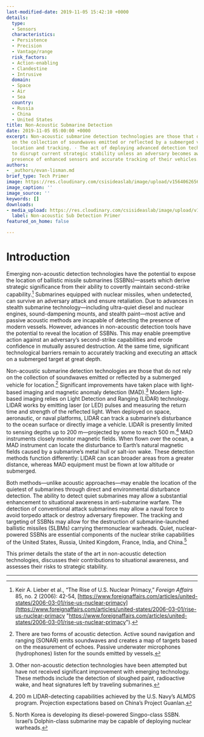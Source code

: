 ```yaml
---
last-modified-date: 2019-11-05 15:42:10 +0000
details:
  type:
  - Sensors
  characteristics:
  - Persistence
  - Precision
  - Vantage/range
  risk_factors:
  - Action-enabling
  - Clandestine
  - Intrusive
  domain:
  - Space
  - Air
  - Sea
  country:
  - Russia
  - China
  - United States
title: Non-Acoustic Submarine Detection
date: 2019-11-05 05:00:00 +0000
excerpt: Non-acoustic submarine detection technologies are those that do not rely
  on the collection of soundwaves emitted or reflected by a submerged vehicle for
  location and tracking. · The act of deploying advanced detection technology is unlikely
  to disrupt current strategic stability unless an adversary becomes aware of the
  presence of enhanced sensors and accurate tracking of their vehicles.
authors:
- _authors/evan-lisman.md
brief_type: Tech Primer
image: https://res.cloudinary.com/csisideaslab/image/upload/v1564062656/on-the-radar/Sensors-2.jpg
image_caption: ''
image_source: ''
keywords: []
downloads:
- media_upload: https://res.cloudinary.com/csisideaslab/image/upload/v1574455202/on-the-radar/Non-acoustic_Sub_Detection_Primer_c7ntof.pdf
  label: Non-acoustic Sub Detection Primer
featured_on_home: false

---
```

# Introduction

Emerging non-acoustic detection technologies have the potential to expose the location of ballistic missile submarines (SSBNs)—assets which derive strategic significance from their ability to covertly maintain second-strike capability.[^1] Submarines equipped with nuclear missiles, when undetected, can survive an adversary attack and ensure retaliation. Due to advances in stealth submarine technology—including ultra-quiet diesel and nuclear engines, sound-dampening mounts, and stealth paint—most active and passive acoustic methods are incapable of detecting the presence of modern vessels. However, advances in non-acoustic detection tools have the potential to reveal the location of SSBNs. This may enable preemptive action against an adversary’s second-strike capabilities and erode confidence in mutually assured destruction. At the same time, significant technological barriers remain to accurately tracking and executing an attack on a submerged target at great depth.

Non-acoustic submarine detection technologies are those that do not rely on the collection of soundwaves emitted or reflected by a submerged vehicle for location.[^2] Significant improvements have taken place with light-based imaging and magnetic anomaly detection (MAD).[^3] Modern light-based imaging relies on Light Detection and Ranging (LIDAR) technology. LIDAR works by emitting laser (or LED) pulses and measuring the return time and strength of the reflected light. When deployed on space, aeronautic, or naval platforms, LIDAR can track a submarine’s disturbance to the ocean surface or directly image a vehicle. LIDAR is presently limited to sensing depths up to 200 m—projected by some to reach 500 m.[^4] MAD instruments closely monitor magnetic fields. When flown over the ocean, a MAD instrument can locate the disturbance to Earth’s natural magnetic fields caused by a submarine’s metal hull or salt-ion wake. These detection methods function differently: LIDAR can scan broader areas from a greater distance, whereas MAD equipment must be flown at low altitude or submerged.

Both methods—unlike acoustic approaches—may enable the location of the quietest of submarines through direct and environmental disturbance detection. The ability to detect quiet submarines may allow a substantial enhancement to situational awareness in anti-submarine warfare. The detection of conventional attack submarines may allow a naval force to avoid torpedo attack or destroy adversary firepower. The tracking and targeting of SSBNs may allow for the destruction of submarine-launched ballistic missiles (SLBMs) carrying thermonuclear warheads. Quiet, nuclear-powered SSBNs are essential components of the nuclear strike capabilities of the United States, Russia, United Kingdom, France, India, and China.[^5]

This primer details the state of the art in non-acoustic detection technologies, discusses their contributions to situational awareness, and assesses their risks to strategic stability.

***

[^1]: Keir A. Lieber et al., “The Rise of U.S. Nuclear Primacy,” _Foreign Affairs_ 85, no. 2 (2006): 42-54, [https://www.foreignaffairs.com/articles/united-states/2006-03-01/rise-us-nuclear-primacy](https://www.foreignaffairs.com/articles/united-states/2006-03-01/rise-us-nuclear-primacy "https://www.foreignaffairs.com/articles/united-states/2006-03-01/rise-us-nuclear-primacy").

[^2]: There are two forms of acoustic detection. Active sound navigation and ranging (SONAR) emits soundwaves and creates a map of targets based on the measurement of echoes. Passive underwater microphones (hydrophones) listen for the sounds emitted by vessels.

[^3]: Other non-acoustic detection technologies have been attempted but have not received significant improvement with emerging technology. These methods include the detection of sloughed paint, radioactive wake, and heat signatures left by traveling submarines.

[^4]: 200 m LIDAR-detecting capabilities achieved by the U.S. Navy’s ALMDS program. Projection expectations based on China’s Project Guanlan.

[^5]: North Korea is developing its diesel-powered Singpo-class SSBN. Israel’s Dolphin-class submarine may be capable of deploying nuclear warheads.